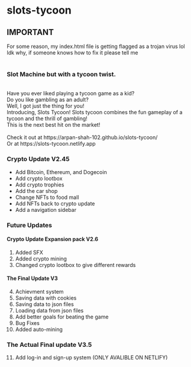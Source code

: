# slots-tycoon
## IMPORTANT
For some reason, my index.html file is getting flagged as a trojan virus lol <br/>
Idk why, if someone knows how to fix it please tell me <br/>
<br/>
### Slot Machine but with a tycoon twist.
<br/>
Have you ever liked playing a tycoon game as a kid? <br/>
Do you like gambling as an adult? <br/>
Well, I got just the thing for you! <br/>
Introducing, Slots Tycoon! Slots tycoon combines the fun gameplay of a tycoon and the thrill of gambling! <br/>
This is the next best hit on the market! <br/>
<br/>
Check it out at https://arpan-shah-102.github.io/slots-tycoon/ <br/>
Or at https://slots-tycoon.netlify.app <br/>

### Crypto Update V2.45
- Add Bitcoin, Ethereum, and Dogecoin
- Add crypto lootbox
- Add crypto trophies
- Add the car shop
- Change NFTs to food mall
- Add NFTs back to crypto update
- Add a navigation sidebar

### Future Updates
#### Crypto Update Expansion pack V2.6
1. Added SFX
2. Added crypto mining
3. Changed crypto lootbox to give different rewards

#### The Final Update V3
4. Achievment system
5. Saving data with cookies
6. Saving data to json files
7. Loading data from json files
8. Add better goals for beating the game
9. Bug Fixes
10. Added auto-mining

### The Actual Final update V3.5
11. Add log-in and sign-up system (ONLY AVALIBLE ON NETLIFY)
